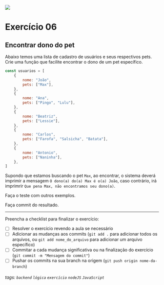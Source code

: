 ![](https://i.imgur.com/xG74tOh.png)

# Exercício 06

## Encontrar dono do pet

Abaixo temos uma lista de cadastro de usuários e seus respectivos pets. Crie uma função que facilite encontrar o dono de um pet específico.

```javascript
const usuarios = [
    {
        nome: "João",
        pets: ["Max"],
    },
    {
        nome: "Ana",
        pets: ["Pingo", "Lulu"],
    },
    {
        nome: "Beatriz",
        pets: ["Lessie"],
    },
    {
        nome: "Carlos",
        pets: ["Farofa", "Salsicha", "Batata"],
    },
    {
        nome: "Antonio",
        pets: ["Naninha"],
    },
]
```

Supondo que estamos buscando o pet `Max`, ao encontrar, o sistema deverá imprimir a mensagem `O dono(a) do(a) Max é o(a) João`, caso contrário, irá imprimrir `Que pena Max, não encontramos seu dono(a)`.

Faça o teste com outros exemplos.

Faça commit do resultado.

---

Preencha a checklist para finalizar o exercício:

-   [ ] Resolver o exercício revendo a aula se necessário
-   [ ] Adicionar as mudanças aos commits (`git add .` para adicionar todos os arquivos, ou `git add nome_do_arquivo` para adicionar um arquivo específico)
-   [ ] Commitar a cada mudança significativa ou na finalização do exercício (`git commit -m "Mensagem do commit"`)
-   [ ] Pushar os commits na sua branch na origem (`git push origin nome-da-branch`)

###### tags: `backend` `lógica` `exercício` `nodeJS` `JavaScript`
